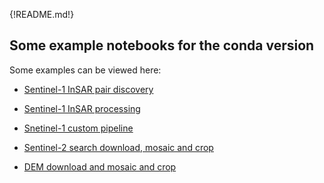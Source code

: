 {!README.md!}


## Some example notebooks for the conda version
Some examples can be viewed here:  

- [Sentinel-1 InSAR pair discovery](s1-discover-insar-pairs.ipynb)  

- [Sentinel-1 InSAR processing](s1-easy-tops-insar.ipynb)  

- [Snetinel-1 custom pipeline](s1-custom-pipeline.ipynb)

- [Sentinel-2 search download, mosaic and crop](discover-and-process-s2.ipynb)  

- [DEM download and mosaic and crop](download-dem.ipynb)  